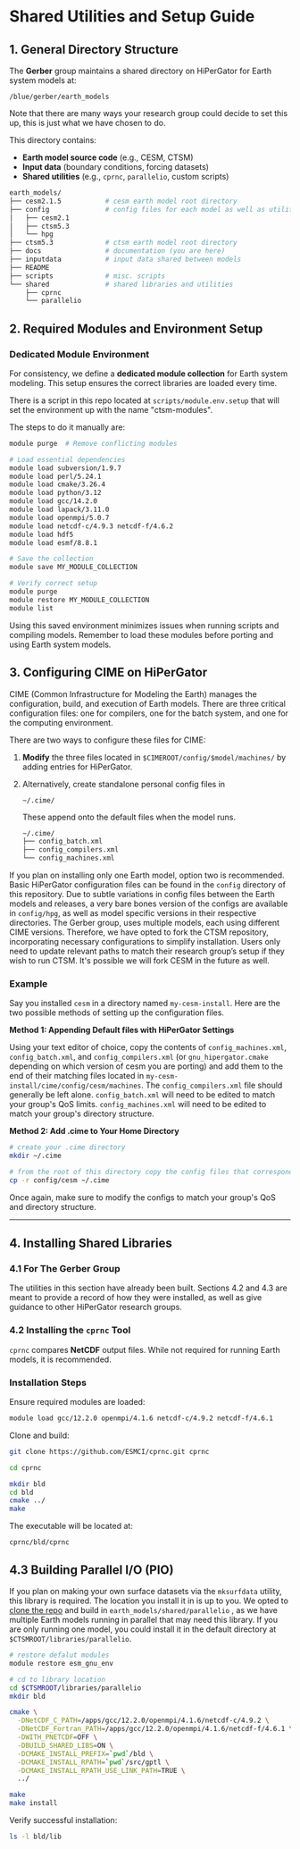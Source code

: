 # Shared Utilities and Setup Guide

## 1. General Directory Structure

The **Gerber** group maintains a shared directory on HiPerGator for Earth system models at:

```
/blue/gerber/earth_models
```

Note that there are many ways your research group could decide to set this up, this is just what we have chosen to do.

This directory contains:

- **Earth model source code** (e.g., CESM, CTSM)
- **Input data** (boundary conditions, forcing datasets)
- **Shared utilities** (e.g., `cprnc`, `parallelio`, custom scripts)

```bash
earth_models/
├── cesm2.1.5			# cesm earth model root directory
├── config				# config files for each model as well as utility scripts
│   ├── cesm2.1
│   ├── ctsm5.3
│   └── hpg
├── ctsm5.3				# ctsm earth model root directory
├── docs				# documentation (you are here)
├── inputdata			# input data shared between models
├── README
├── scripts				# misc. scripts
└── shared				# shared libraries and utilities
    ├── cprnc
    └── parallelio
```

## 2. Required Modules and Environment Setup

### **Dedicated Module Environment**

For consistency, we define a **dedicated module collection** for Earth system modeling. This setup ensures the correct libraries are loaded every time.

There is a script in this repo located at `scripts/module.env.setup` that will set the environment up with the name "ctsm-modules".

The steps to do it manually are:
```bash
module purge  # Remove conflicting modules

# Load essential dependencies
module load subversion/1.9.7 
module load perl/5.24.1 
module load cmake/3.26.4
module load python/3.12
module load gcc/14.2.0
module load lapack/3.11.0
module load openmpi/5.0.7
module load netcdf-c/4.9.3 netcdf-f/4.6.2
module load hdf5
module load esmf/8.8.1

# Save the collection
module save MY_MODULE_COLLECTION

# Verify correct setup
module purge
module restore MY_MODULE_COLLECTION
module list
```

Using this saved environment minimizes issues when running scripts and compiling models. Remember to load these modules before porting and using Earth system models.

## 3. Configuring CIME on HiPerGator

CIME (Common Infrastructure for Modeling the Earth) manages the configuration, build, and execution of Earth models. There are three critical configuration files: one for compilers, one for the batch system, and one for the computing environment.

There are two ways to configure these files for CIME:

1. **Modify** the three files located in `$CIMEROOT/config/$model/machines/` by adding entries for HiPerGator.

2. Alternatively, create standalone personal config files in 

   ```
   ~/.cime/
   ```

   These append onto the default files when the model runs.

   ```bash
   ~/.cime/
   ├── config_batch.xml
   ├── config_compilers.xml
   └── config_machines.xml
   ```

If you plan on installing only one Earth model, option two is recommended. Basic HiPerGator configuration files can be found in the `config` directory of this repository. Due to subtle variations in config files between the Earth models and releases, a very bare bones version of the configs are available in `config/hpg`, as well as model specific versions in their respective directories. The Gerber group, uses multiple models, each using different CIME versions. Therefore, we have opted to fork the CTSM repository, incorporating necessary configurations to simplify installation. Users only need to update relevant paths to match their research group’s setup if they wish to run CTSM. It's possible we will fork CESM in the future as well.

### Example

Say you installed `cesm` in a directory named `my-cesm-install`. Here are the two possible methods of setting up the configuration files.

__Method 1: Appending Default files with HiPerGator Settings__

Using your text editor of choice, copy the contents of `config_machines.xml`, `config_batch.xml`, and `config_compilers.xml` (or `gnu_hipergator.cmake` depending on which version of cesm you are porting) and add them to the end of their matching files located in `my-cesm-install/cime/config/cesm/machines`. The `config_compilers.xml` file should generally be left alone. `config_batch.xml` will need to be edited to match your group's QoS limits. `config_machines.xml` will need to be edited to match your group's directory structure.

__Method 2: Add .cime to Your Home Directory__

```bash
# create your .cime directory
mkdir ~/.cime

# from the root of this directory copy the config files that correspond to the model you are porting
cp -r config/cesm ~/.cime
```

Once again, make sure to modify the configs to match your group's QoS and directory structure.

------

## 4. Installing Shared Libraries

### 4.1 For The Gerber Group

The utilities in this section have already been built. Sections 4.2 and 4.3 are meant to provide a record of how they were installed, as well as give guidance to other HiPerGator research groups.

### 4.2 Installing the `cprnc` Tool

`cprnc` compares **NetCDF** output files. While not required for running Earth models, it is recommended.

### **Installation Steps**

Ensure required modules are loaded:

```bash
module load gcc/12.2.0 openmpi/4.1.6 netcdf-c/4.9.2 netcdf-f/4.6.1
```

Clone and build:

```bash
git clone https://github.com/ESMCI/cprnc.git cprnc

cd cprnc

mkdir bld
cd bld
cmake ../
make
```

The executable will be located at:

```
cprnc/bld/cprnc
```

## 4.3 Building Parallel I/O (PIO)

If you plan on making your own surface datasets via the `mksurfdata` utility, this library is required. The location you install it in is up to you. We opted to [clone the repo](https://github.com/NCAR/ParallelIO) and build in  `earth_models/shared/parallelio` , as we have multiple Earth models running in parallel that may need this library. If you are only running one model, you could install it in the default directory at `$CTSMROOT/libraries/parallelio`.

```bash
# restore defalut modules
module restore esm_gnu_env

# cd to library location
cd $CTSMROOT/libraries/parallelio
mkdir bld

cmake \
  -DNetCDF_C_PATH=/apps/gcc/12.2.0/openmpi/4.1.6/netcdf-c/4.9.2 \
  -DNetCDF_Fortran_PATH=/apps/gcc/12.2.0/openmpi/4.1.6/netcdf-f/4.6.1 \
  -DWITH_PNETCDF=OFF \
  -DBUILD_SHARED_LIBS=ON \
  -DCMAKE_INSTALL_PREFIX=`pwd`/bld \
  -DCMAKE_INSTALL_RPATH=`pwd`/src/gptl \
  -DCMAKE_INSTALL_RPATH_USE_LINK_PATH=TRUE \
  ../

make
make install
```

Verify successful installation:

```bash
ls -l bld/lib
```
